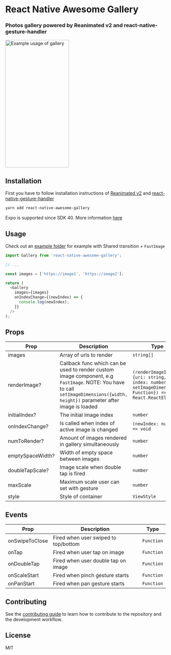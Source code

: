 <p align="center">
  <h1>React Native Awesome Gallery</h1>
  <h3>Photos gallery powered by Reanimated v2 and react-native-gesture-handler</h3>
  <img width="200" height="400" src="./example.gif" alt="Example usage of gallery">
</p>

## Installation

First you have to follow installation instructions of [Reanimated v2](https://docs.swmansion.com/react-native-reanimated/) and [react-native-gesture-handler](https://docs.swmansion.com/react-native-gesture-handler/)

```sh
yarn add react-native-awesome-gallery
```

Expo is supported since SDK 40. More information [here](https://docs.expo.io/versions/latest/sdk/reanimated/)

## Usage

Check out an [example folder](./example) for example with Shared transition + `FastImage`

```js
import Gallery from 'react-native-awesome-gallery';

// ...

const images = ['https://image1', 'https://image2'];

return (
  <Gallery
    images={images}
    onIndexChange={(newIndex) => {
      console.log(newIndex);
    }}
  />
);
```

## Props

| Prop             | Description                                                                                                                                                                     | Type                                                                                                  | Default     |
| ---------------- | ------------------------------------------------------------------------------------------------------------------------------------------------------------------------------- | ----------------------------------------------------------------------------------------------------- | ----------- |
| images           | Array of urls to render                                                                                                                                                         | `string[]`                                                                                            | `undefined` |
| renderImage?     | Callback func which can be used to render custom image component, e.g `FastImage`. NOTE: You have to call `setImageDimensions({width, height})` parameter after image is loaded | `(renderImageInfo: {uri: string, index: number, setImageDimensions: Function}) => React.ReactElement` | `undefined` |
| initialIndex?    | The initial image index                                                                                                                                                         | `number`                                                                                              | `0`         |
| onIndexChange?   | Is called when index of active image is changed                                                                                                                                 | `(newIndex: number) => void`                                                                          | `undefined` |
| numToRender?     | Amount of images rendered in gallery simultaneously                                                                                                                             | `number`                                                                                              | `5`         |
| emptySpaceWidth? | Width of empty space between images                                                                                                                                             | `number`                                                                                              | `30`        |
| doubleTapScale?  | Image scale when double tap is fired                                                                                                                                            | `number`                                                                                              | `3`         |
| maxScale         | Maximum scale user can set with gesture                                                                                                                                         | `number`                                                                                              | `6`         |
| style            | Style of container                                                                                                                                                              | `ViewStyle`                                                                                           | `undefined` |

## Events

| Prop           | Description                          | Type       |
| -------------- | ------------------------------------ | ---------- |
| onSwipeToClose | Fired when user swiped to top/bottom | `Function` |
| onTap          | Fired when user tap on image         | `Function` |
| onDoubleTap    | Fired when user double tap on image  | `Function` |
| onScaleStart   | Fired when pinch gesture starts      | `Function` |
| onPanStart     | Fired when pan gesture starts        | `Function` |

## Contributing

See the [contributing guide](CONTRIBUTING.md) to learn how to contribute to the repository and the development workflow.

## License

MIT
